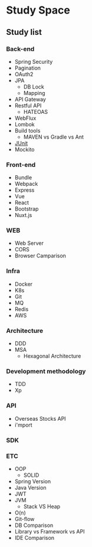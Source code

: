 # Study Space
## Study list
### Back-end
- Spring Security
- Pagination
- OAuth2
- JPA
	- DB Lock
	- Mapping
- API Gateway
- Restful API
	- HATEOAS
- WebFlux
- Lombok
- Build tools
	- MAVEN vs Gradle vs Ant
- [JUnit](https://github.com/TonyJev93/Study/blob/main/Back-end/JUnit.md)
- Mockito

### Front-end
- Bundle
- Webpack
- Express
- Vue
- React
- Bootstrap
- Nuxt.js

### WEB
- Web Server
- CORS
- Browser Camparison

### Infra
- Docker
- K8s
- Git
- MQ
- Redis
- AWS


### Architecture
- DDD
- MSA
	- Hexagonal Architecture

### Development methodology
- TDD
- Xp

### API
- Overseas Stocks API
- i'mport

### SDK

### ETC
- OOP
	- SOLID
- Spring Version
- Java Version
- JWT
- JVM
	- Stack VS Heap
- O(n)
- Git-flow
- DB Comparison
- Library vs Framework vs API
- IDE Comparison

